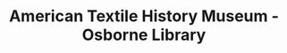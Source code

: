 ---
layout: repo
title: "American Textile History Museum - Osborne Library"
id: 17946
permalink: repos/17946/
---